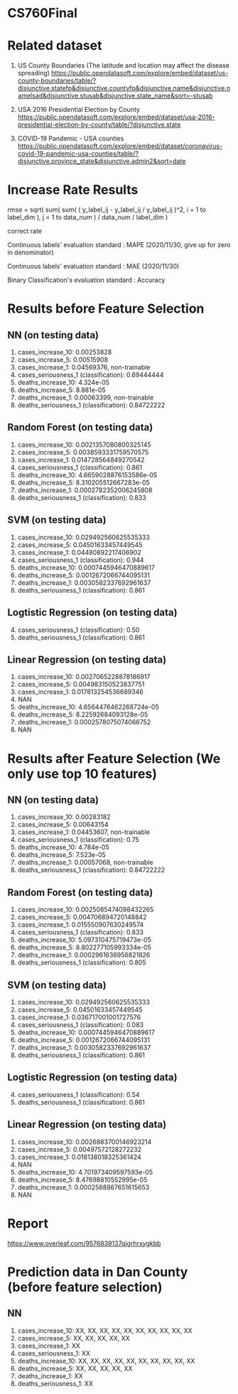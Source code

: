 # CS760Final

# Related dataset #
1. US County Boundaries (The latitude and location may affect the disease spreading)
https://public.opendatasoft.com/explore/embed/dataset/us-county-boundaries/table/?disjunctive.statefp&disjunctive.countyfp&disjunctive.name&disjunctive.namelsad&disjunctive.stusab&disjunctive.state_name&sort=-stusab

2. USA 2016 Presidential Election by County
https://public.opendatasoft.com/explore/embed/dataset/usa-2016-presidential-election-by-county/table/?disjunctive.state

3. COVID-19 Pandemic - USA counties
https://public.opendatasoft.com/explore/embed/dataset/coronavirus-covid-19-pandemic-usa-counties/table/?disjunctive.province_state&disjunctive.admin2&sort=date


# Increase Rate Results #
rmse = sqrt( sum( sum( ( y_label_ij - y_label_ij / y_label_ij )^2, i = 1 to label_dim ), j = 1 to data_num ) / data_num / label_dim )

correct rate

Continuous labels' evaluation standard : MAPE (2020/11/30, give up for zero in denominator)

Continuous labels' evaluation standard : MAE (2020/11/30)

Binary Classification's evaluation standard : Accuracy

# Results before Feature Selection #
## NN (on testing data) ##
1. cases_increase_10: 0.00253828
2. cases_increase_5: 0.00515908
3. cases_increase_1: 0.04569376, non-trainable
4. cases_seriousness_1 (classification): 0.69444444
5. deaths_increase_10: 4.324e-05
6. deaths_increase_5: 8.881e-05
7. deaths_increase_1: 0.00063399, non-trainable
8. deaths_seriousness_1 (classification): 0.84722222

## Random Forest (on testing data) ##
1. cases_increase_10: 0.0021357080800325145
2. cases_increase_5: 0.0038593331759570575
3. cases_increase_1: 0.014728564849270542
4. cases_seriousness_1 (classification): 0.861
5. deaths_increase_10: 4.6659028876153586e-05
6. deaths_increase_5: 8.310205512667283e-05
7. deaths_increase_1: 0.0002782352006245808
8. deaths_seriousness_1 (classification): 0.833

## SVM (on testing data) ##
1. cases_increase_10: 0.029492560625535333
2. cases_increase_5: 0.04501633457449545
3. cases_increase_1: 0.04480892217406902
4. cases_seriousness_1 (classification): 0.944
5. deaths_increase_10: 0.0007445946470889617
6. deaths_increase_5: 0.0012672066744095131
7. deaths_increase_1: 0.0030582337692961637
8. deaths_seriousness_1 (classification): 0.861

## Logtistic Regression (on testing data) ##

4. cases_seriousness_1 (classification): 0.50
8. deaths_seriousness_1 (classification): 0.861

## Linear Regression (on testing data) ##

1. cases_increase_10: 0.0027065228878186917
2. cases_increase_5: 0.004983150523837751
3. cases_increase_1: 0.017813254536689346
4. NAN
5. deaths_increase_10: 4.6564476462268724e-05
6. deaths_increase_5: 8.22592684093128e-05
7. deaths_increase_1: 0.0002578075074066752
8. NAN

# Results after Feature Selection (We only use top 10 features) #

## NN (on testing data) ##
1. cases_increase_10: 0.00283182
2. cases_increase_5: 0.00643154
3. cases_increase_1: 0.04453607, non-trainable
4. cases_seriousness_1 (classification): 0.75
5. deaths_increase_10: 4.784e-05
6. deaths_increase_5: 7.523e-05
7. deaths_increase_1: 0.00057068, non-trainable
8. deaths_seriousness_1 (classification): 0.84722222

## Random Forest (on testing data) ##
1. cases_increase_10: 0.0025085474098432265
2. cases_increase_5: 0.004706894720148842
3. cases_increase_1: 0.015550907630249574
4. cases_seriousness_1 (classification): 0.833
5. deaths_increase_10: 5.097310475719473e-05
6. deaths_increase_5: 8.802277105993334e-05
7. deaths_increase_1: 0.0002961636956821826
8. deaths_seriousness_1 (classification): 0.805 

## SVM (on testing data) ##
1. cases_increase_10: 0.029492560625535333
2. cases_increase_5: 0.04501633457449545
3. cases_increase_1: 0.036717001001727576
4. cases_seriousness_1 (classification): 0.083
5. deaths_increase_10: 0.0007445946470889617
6. deaths_increase_5: 0.0012672066744095131
7. deaths_increase_1: 0.0030582337692961637
8. deaths_seriousness_1 (classification): 0.861

## Logtistic Regression (on testing data) ##

4. cases_seriousness_1 (classification): 0.54
8. deaths_seriousness_1 (classification): 0.861

## Linear Regression (on testing data) ##

1. cases_increase_10: 0.0026883700146923214
2. cases_increase_5: 0.00497572128272232
3. cases_increase_1: 0.018138018325361424
4. NAN
5. deaths_increase_10: 4.701973409597593e-05
6. deaths_increase_5: 8.47698810552995e-05
7. deaths_increase_1: 0.0002588867651615653
8. NAN

# Report
https://www.overleaf.com/9576839137qjgrhrxygkbb

# Prediction data in Dan County (before feature selection)
## NN
1. cases_increase_10: XX, XX, XX, XX, XX, XX, XX, XX, XX, XX
2. cases_increase_5: XX, XX, XX, XX, XX
3. cases_increase_1: XX
4. cases_seriousness_1: XX
5. deaths_increase_10: XX, XX, XX, XX, XX, XX, XX, XX, XX, XX
6. deaths_increase_5: XX, XX, XX, XX, XX
7. deaths_increase_1: XX
8. deaths_seriousness_1: XX
